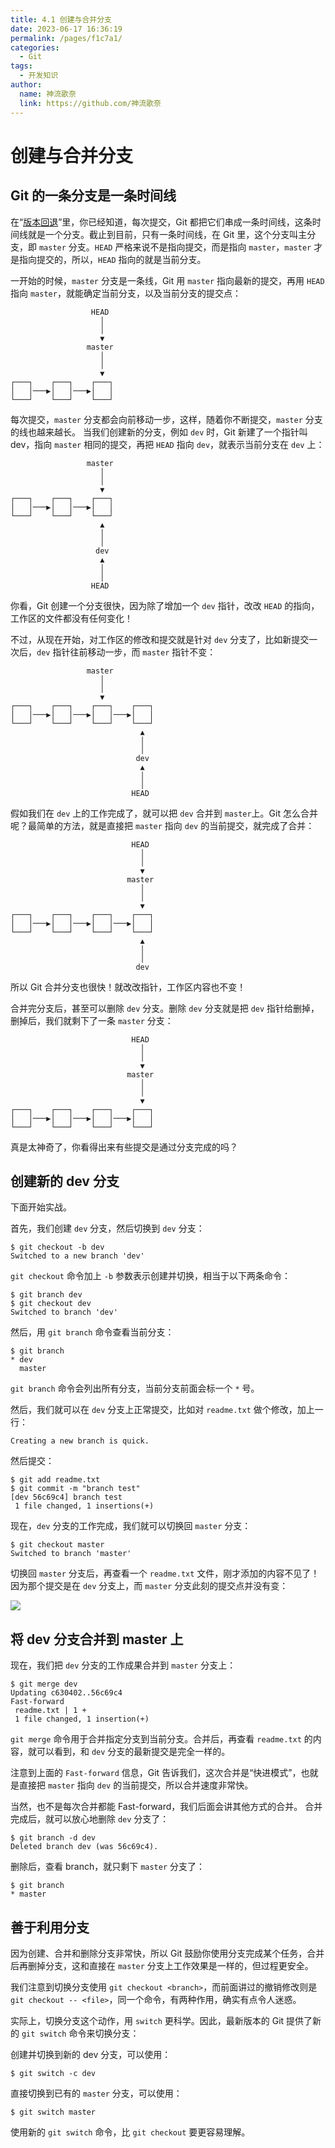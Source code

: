 ```yaml
---
title: 4.1 创建与合并分支
date: 2023-06-17 16:36:19
permalink: /pages/f1c7a1/
categories:
  - Git
tags:
  - 开发知识
author: 
  name: 神流歌奈
  link: https://github.com/神流歌奈
---
```

# 创建与合并分支

## Git 的一条分支是一条时间线

在“[版本回退](/pages/e91c5e/)”里，你已经知道，每次提交，Git 都把它们串成一条时间线，这条时间线就是一个分支。截止到目前，只有一条时间线，在 Git 里，这个分支叫主分支，即 `master` 分支。`HEAD` 严格来说不是指向提交，而是指向 `master`，`master` 才是指向提交的，所以，`HEAD` 指向的就是当前分支。

一开始的时候，`master` 分支是一条线，Git 用 `master` 指向最新的提交，再用 `HEAD` 指向 `master`，就能确定当前分支，以及当前分支的提交点：

```
                  HEAD
                    │
                    │
                    ▼
                 master
                    │
                    │
                    ▼
┌───┐    ┌───┐    ┌───┐
│   │───▶│   │───▶│   │
└───┘    └───┘    └───┘
```

每次提交，`master` 分支都会向前移动一步，这样，随着你不断提交，`master` 分支的线也越来越长。
当我们创建新的分支，例如 `dev` 时，Git 新建了一个指针叫 dev，指向 `master` 相同的提交，再把 `HEAD` 指向 `dev`，就表示当前分支在 `dev` 上：

```
                 master
                    │
                    │
                    ▼
┌───┐    ┌───┐    ┌───┐
│   │───▶│   │───▶│   │
└───┘    └───┘    └───┘
                    ▲
                    │
                    │
                   dev
                    ▲
                    │
                    │
                  HEAD
```

你看，Git 创建一个分支很快，因为除了增加一个 `dev` 指针，改改 `HEAD` 的指向，工作区的文件都没有任何变化！

不过，从现在开始，对工作区的修改和提交就是针对 `dev` 分支了，比如新提交一次后，`dev` 指针往前移动一步，而 `master` 指针不变：

```
                 master
                    │
                    │
                    ▼
┌───┐    ┌───┐    ┌───┐    ┌───┐
│   │───▶│   │───▶│   │───▶│   │
└───┘    └───┘    └───┘    └───┘
                             ▲
                             │
                             │
                            dev
                             ▲
                             │
                             │
                           HEAD
```

假如我们在 `dev` 上的工作完成了，就可以把 `dev` 合并到 `master`上。Git 怎么合并呢？最简单的方法，就是直接把 `master` 指向 `dev` 的当前提交，就完成了合并：

```
                           HEAD
                             │
                             │
                             ▼
                          master
                             │
                             │
                             ▼
┌───┐    ┌───┐    ┌───┐    ┌───┐
│   │───▶│   │───▶│   │───▶│   │
└───┘    └───┘    └───┘    └───┘
                             ▲
                             │
                             │
                            dev
```

所以 Git 合并分支也很快！就改改指针，工作区内容也不变！

合并完分支后，甚至可以删除 `dev` 分支。删除 `dev` 分支就是把 `dev` 指针给删掉，删掉后，我们就剩下了一条 `master` 分支：

```
                           HEAD
                             │
                             │
                             ▼
                          master
                             │
                             │
                             ▼
┌───┐    ┌───┐    ┌───┐    ┌───┐
│   │───▶│   │───▶│   │───▶│   │
└───┘    └───┘    └───┘    └───┘
```

真是太神奇了，你看得出来有些提交是通过分支完成的吗？

## 创建新的 dev 分支

下面开始实战。

首先，我们创建 `dev` 分支，然后切换到 `dev` 分支：

```shell
$ git checkout -b dev
Switched to a new branch 'dev'
```

`git checkout` 命令加上 `-b` 参数表示创建并切换，相当于以下两条命令：

```shell
$ git branch dev
$ git checkout dev
Switched to branch 'dev'
```

然后，用 `git branch` 命令查看当前分支：

```shell
$ git branch
* dev
  master
```

`git branch` 命令会列出所有分支，当前分支前面会标一个 `*` 号。

然后，我们就可以在 `dev` 分支上正常提交，比如对 `readme.txt` 做个修改，加上一行：

```
Creating a new branch is quick.
```

然后提交：

```shell
$ git add readme.txt 
$ git commit -m "branch test"
[dev 56c69c4] branch test
 1 file changed, 1 insertions(+)
```

现在，`dev` 分支的工作完成，我们就可以切换回 `master` 分支：

```shell
$ git checkout master
Switched to branch 'master'
```

切换回 `master` 分支后，再查看一个 `readme.txt` 文件，刚才添加的内容不见了！因为那个提交是在 `dev` 分支上，而 `master` 分支此刻的提交点并没有变：

![](https://gitlab.com/kiriha/my-public-pictures/-/raw/main/kana/git-guide/41.1.png)

## 将 dev 分支合并到 master 上

现在，我们把 `dev` 分支的工作成果合并到 `master` 分支上：

```shell
$ git merge dev
Updating c630402..56c69c4
Fast-forward
 readme.txt | 1 +
 1 file changed, 1 insertion(+)
```

`git merge` 命令用于合并指定分支到当前分支。合并后，再查看 `readme.txt` 的内容，就可以看到，和 `dev` 分支的最新提交是完全一样的。

注意到上面的 `Fast-forward` 信息，Git 告诉我们，这次合并是“快进模式”，也就是直接把 `master` 指向 `dev` 的当前提交，所以合并速度非常快。

当然，也不是每次合并都能 Fast-forward，我们后面会讲其他方式的合并。
合并完成后，就可以放心地删除 `dev` 分支了：

```shell
$ git branch -d dev
Deleted branch dev (was 56c69c4).
```

删除后，查看 branch，就只剩下 `master` 分支了：

```shell
$ git branch
* master
```

## 善于利用分支

因为创建、合并和删除分支非常快，所以 Git 鼓励你使用分支完成某个任务，合并后再删掉分支，这和直接在 `master` 分支上工作效果是一样的，但过程更安全。

我们注意到切换分支使用 `git checkout <branch>`，而前面讲过的撤销修改则是 `git checkout -- <file>`，同一个命令，有两种作用，确实有点令人迷惑。

实际上，切换分支这个动作，用 `switch` 更科学。因此，最新版本的 Git 提供了新的 `git switch` 命令来切换分支：

创建并切换到新的 dev 分支，可以使用：

```shell
$ git switch -c dev
```

直接切换到已有的 `master` 分支，可以使用：

```shell
$ git switch master
```

使用新的 `git switch` 命令，比 `git checkout` 要更容易理解。
